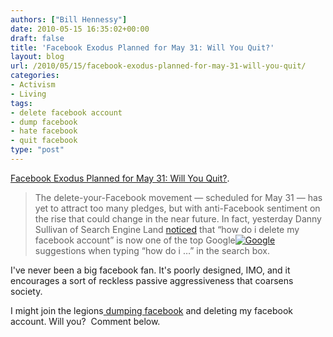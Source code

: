 ```yaml
---
authors: ["Bill Hennessy"]
date: 2010-05-15 16:35:02+00:00
draft: false
title: 'Facebook Exodus Planned for May 31: Will You Quit?'
layout: blog
url: /2010/05/15/facebook-exodus-planned-for-may-31-will-you-quit/
categories:
- Activism
- Living
tags:
- delete facebook account
- dump facebook
- hate facebook
- quit facebook
type: "post"
---
```


[Facebook Exodus Planned for May 31: Will You Quit?](https://mashable.com/2010/05/14/quit-facebook/).


> The delete-your-Facebook movement — scheduled for May 31 — has yet to attract too many pledges, but with anti-Facebook sentiment on the rise that could change in the near future. In fact, yesterday Danny Sullivan of Search Engine Land [noticed](https://twitter.com/dannysullivan/statuses/13742316266) that “how do i delete my facebook account” is now one of the top Google[![Google](https://netdna.blippr.com/images/inline-face_07.png?1265851550)
](https://www.blippr.com/apps/336661-Google)suggestions when typing “how do i …” in the search box.

I've never been a big facebook fan. It's poorly designed, IMO, and it encourages a sort of reckless passive aggressiveness that coarsens society. 


I might join the legions[ dumping facebook](https://www.quitfacebookday.com/) and deleting my facebook account. Will you?  Comment below.
